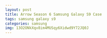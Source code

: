 ```yaml
---
layout: post
title: Arrow Season 6 Samsung Galaxy S9 Case
tags: samsung galaxy s9
categories: samsung
img: 13O2ONkXqv8im4MUSqy6Xidwd9Y72JQ0J
---
```

